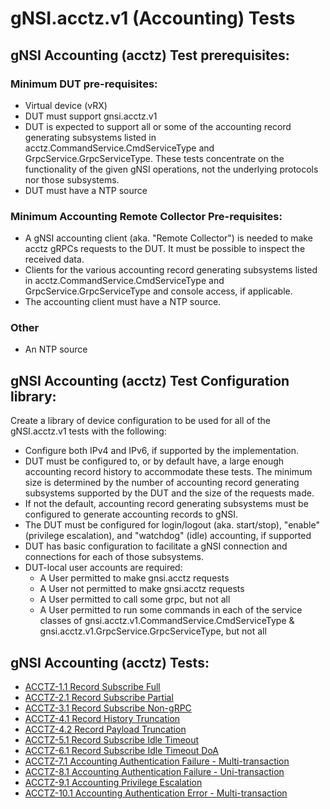 # gNSI.acctz.v1 (Accounting) Tests

## gNSI Accounting (acctz) Test prerequisites:

### Minimum DUT pre-requisites:

- Virtual device (vRX)
- DUT must support gnsi.acctz.v1
- DUT is expected to support all or some of the accounting record generating subsystems listed in acctz.CommandService.CmdServiceType and GrpcService.GrpcServiceType.  These tests concentrate on the functionality of the given gNSI operations, not the underlying protocols nor those subsystems.
- DUT must have a NTP source

### Minimum Accounting Remote Collector Pre-requisites:
- A gNSI accounting client (aka. "Remote Collector") is needed to make acctz gRPCs requests to the DUT.  It must be possible to inspect the received data.
- Clients for the various accounting record generating subsystems listed in acctz.CommandService.CmdServiceType and GrpcService.GrpcServiceType and console access, if applicable.
- The accounting client must have a NTP source.

### Other
- An NTP source

## gNSI Accounting (acctz) Test Configuration library:

Create a library of device configuration to be used for all of the gNSI.acctz.v1 tests with the following:

- Configure both IPv4 and IPv6, if supported by the implementation.
- DUT must be configured to, or by default have, a large enough accounting record history to accommodate these tests.  The minimum size is determined by the number of accounting record generating subsystems supported by the DUT and the size of the requests made.
- If not the default, accounting record generating subsystems must be configured to generate accounting records to gNSI.
- The DUT must be configured for login/logout (aka. start/stop), "enable" (privilege escalation), and "watchdog" (idle) accounting, if supported
- DUT has basic configuration to facilitate a gNSI connection and connections for each of those subsystems.
- DUT-local user accounts are required:
	- A User permitted to make gnsi.acctz requests
	- A User not permitted to make gnsi.acctz requests
	- A User permitted to call some grpc, but not all
	- A User permitted to run some commands in each of the service classes of gnsi.acctz.v1.CommandService.CmdServiceType & gnsi.acctz.v1.GrpcService.GrpcServiceType, but not all

## gNSI Accounting (acctz) Tests:
- [ACCTZ-1.1 Record Subscribe Full](tests/record_subscribe_full)
- [ACCTZ-2.1 Record Subscribe Partial](tests/record_subscribe_partial)
- [ACCTZ-3.1 Record Subscribe Non-gRPC](RecordSubscribeNongrpc)
- [ACCTZ-4.1 Record History Truncation](tests/record_history_truncation)
- [ACCTZ-4.2 Record Payload Truncation](tests/record_payload_truncation)
- [ACCTZ-5.1 Record Subscribe Idle Timeout](RecordSubscribeIdleTimeout/)
- [ACCTZ-6.1 Record Subscribe Idle Timeout DoA](RecordSubscribeIdleTimeoutDoA/)
- [ACCTZ-7.1 Accounting Authentication Failure - Multi-transaction](AccountingAuthenFailMulti/)
- [ACCTZ-8.1 Accounting Authentication Failure - Uni-transaction](AccountingAuthenFailUni/)
- [ACCTZ-9.1 Accounting Privilege Escalation](AccountingPrivEscalation/)
- [ACCTZ-10.1 Accounting Authentication Error - Multi-transaction](AccountingAuthenErrorMulti/)
